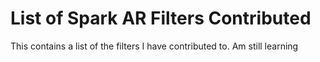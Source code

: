 # List of Spark AR Filters Contributed 

This contains a list of the filters I have contributed to. Am still learning 


